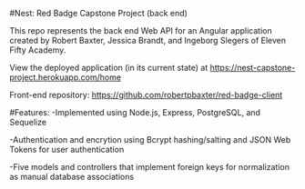 #Nest: Red Badge Capstone Project (back end)

This repo represents the back end Web API for an Angular application created by Robert Baxter, Jessica Brandt, and Ingeborg Slegers of Eleven Fifty Academy.

View the deployed application (in its current state) at <a href="https://nest-capstone-project.herokuapp.com/home">https://nest-capstone-project.herokuapp.com/home</a>

Front-end repository: <a href="https://github.com/robertpbaxter/red-badge-client">https://github.com/robertpbaxter/red-badge-client</a>

#Features:
-Implemented using Node.js, Express, PostgreSQL, and Sequelize

-Authentication and encrytion using Bcrypt hashing/salting and JSON Web Tokens for user authentication

-Five models and controllers that implement foreign keys for normalization as manual database associations
